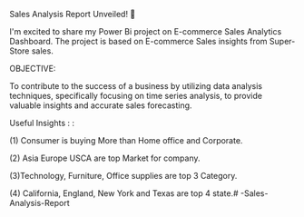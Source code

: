 Sales Analysis Report Unveiled! 🛒



I'm excited to share my Power Bi project on E-commerce Sales Analytics Dashboard. The project is based on E-commerce Sales insights from Super-Store sales.



OBJECTIVE:

To contribute to the success of a business by utilizing data analysis techniques, specifically focusing on time series analysis, to provide valuable insights and accurate sales forecasting.



Useful Insights : :

(1) Consumer is buying More than Home office and Corporate.

(2) Asia Europe USCA are top Market for company.

(3)Technology, Furniture, Office supplies are top 3 Category.

(4) California, England, New York and Texas are top 4 state.# -Sales-Analysis-Report
